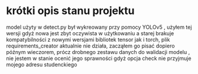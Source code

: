 # krótki opis stanu projektu

model użyty w detect.py był wykreowany przy pomocy YOLOv5 , użyłem tej wersji gdyż nowa jest zbyt oczywista w użytkowaniu a starej brakuje kompatybilności z nowymi wersjami bibliotek tensor jak i torch, 
plik requirements_creator aktualnie nie działa, zacząłem go pisać dopiero późnym wieczorem, 
prócz drobnego zestawu danych do walidacji modelu , nie jestem w stanie ocenić jego sprawności gdyż opcja check nie przyjmuje mojego adresu studenckiego
